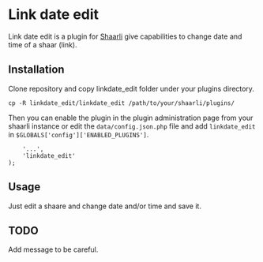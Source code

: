 # Link date edit
 
Link date edit is a plugin for [Shaarli](https://github.com/shaarli/Shaarli)  give capabilities to change date and time of a shaar (link).
 
## Installation

Clone repository and copy linkdate_edit folder under your plugins directory.
```git clone https://github.com/Roultabie/linkdate_edit
cp -R linkdate_edit/linkdate_edit /path/to/your/shaarli/plugins/
```

Then you can enable the plugin in the plugin administration page from your shaarli instance
or edit the `data/config.json.php` file and add `linkdate_edit` in `$GLOBALS['config']['ENABLED_PLUGINS']`.

```$GLOBALS['config']['ENABLED_PLUGINS'] = array (
    '...',
    'linkdate_edit'
);
```

## Usage

Just edit a shaare and change date and/or time and save it.

## TODO

Add message to be careful.